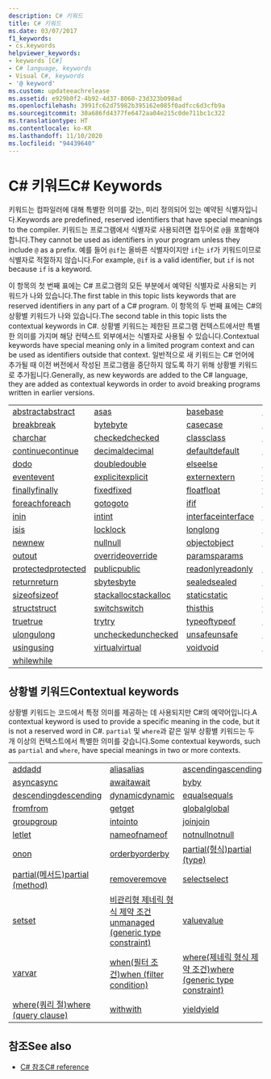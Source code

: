 ```yaml
---
description: C# 키워드
title: C# 키워드
ms.date: 03/07/2017
f1_keywords:
- cs.keywords
helpviewer_keywords:
- keywords [C#]
- C# language, keywords
- Visual C#, keywords
- '@ keyword'
ms.custom: updateeachrelease
ms.assetid: e929b0f2-4b92-4d37-8060-23d323b098ad
ms.openlocfilehash: 3991fc62d75982b395162e085f0adfcc6d3cfb9a
ms.sourcegitcommit: 30a686fd4377fe6472aa04e215c0de711bc1c322
ms.translationtype: HT
ms.contentlocale: ko-KR
ms.lasthandoff: 11/10/2020
ms.locfileid: "94439640"
---
```

# <a name="c-keywords"></a><span data-ttu-id="46575-103">C# 키워드</span><span class="sxs-lookup"><span data-stu-id="46575-103">C# Keywords</span></span>

<span data-ttu-id="46575-104">키워드는 컴파일러에 대해 특별한 의미를 갖는, 미리 정의되어 있는 예약된 식별자입니다.</span><span class="sxs-lookup"><span data-stu-id="46575-104">Keywords are predefined, reserved identifiers that have special meanings to the compiler.</span></span> <span data-ttu-id="46575-105">키워드는 프로그램에서 식별자로 사용되려면 접두어로 `@`을 포함해야 합니다.</span><span class="sxs-lookup"><span data-stu-id="46575-105">They cannot be used as identifiers in your program unless they include `@` as a prefix.</span></span> <span data-ttu-id="46575-106">예를 들어 `@if`는 올바른 식별자이지만 `if`는 `if`가 키워드이므로 식별자로 적절하지 않습니다.</span><span class="sxs-lookup"><span data-stu-id="46575-106">For example, `@if` is a valid identifier, but `if` is not because `if` is a keyword.</span></span>  
  
 <span data-ttu-id="46575-107">이 항목의 첫 번째 표에는 C# 프로그램의 모든 부분에서 예약된 식별자로 사용되는 키워드가 나와 있습니다.</span><span class="sxs-lookup"><span data-stu-id="46575-107">The first table in this topic lists keywords that are reserved identifiers in any part of a C# program.</span></span> <span data-ttu-id="46575-108">이 항목의 두 번째 표에는 C#의 상황별 키워드가 나와 있습니다.</span><span class="sxs-lookup"><span data-stu-id="46575-108">The second table in this topic lists the contextual keywords in C#.</span></span> <span data-ttu-id="46575-109">상황별 키워드는 제한된 프로그램 컨텍스트에서만 특별한 의미를 가지며 해당 컨텍스트 외부에서는 식별자로 사용될 수 있습니다.</span><span class="sxs-lookup"><span data-stu-id="46575-109">Contextual keywords have special meaning only in a limited program context and can be used as identifiers outside that context.</span></span> <span data-ttu-id="46575-110">일반적으로 새 키워드는 C# 언어에 추가될 때 이전 버전에서 작성된 프로그램을 중단하지 않도록 하기 위해 상황별 키워드로 추가됩니다.</span><span class="sxs-lookup"><span data-stu-id="46575-110">Generally, as new keywords are added to the C# language, they are added as contextual keywords in order to avoid breaking programs written in earlier versions.</span></span>  
  
|||||  
|---|---|---|---|  
|[<span data-ttu-id="46575-111">abstract</span><span class="sxs-lookup"><span data-stu-id="46575-111">abstract</span></span>](abstract.md)|[<span data-ttu-id="46575-112">as</span><span class="sxs-lookup"><span data-stu-id="46575-112">as</span></span>](../operators/type-testing-and-cast.md#as-operator)|[<span data-ttu-id="46575-113">base</span><span class="sxs-lookup"><span data-stu-id="46575-113">base</span></span>](base.md)|[<span data-ttu-id="46575-114">bool</span><span class="sxs-lookup"><span data-stu-id="46575-114">bool</span></span>](../builtin-types/bool.md)|  
|[<span data-ttu-id="46575-115">break</span><span class="sxs-lookup"><span data-stu-id="46575-115">break</span></span>](break.md)|[<span data-ttu-id="46575-116">byte</span><span class="sxs-lookup"><span data-stu-id="46575-116">byte</span></span>](../builtin-types/integral-numeric-types.md)|[<span data-ttu-id="46575-117">case</span><span class="sxs-lookup"><span data-stu-id="46575-117">case</span></span>](switch.md)|[<span data-ttu-id="46575-118">catch</span><span class="sxs-lookup"><span data-stu-id="46575-118">catch</span></span>](try-catch.md)|  
|[<span data-ttu-id="46575-119">char</span><span class="sxs-lookup"><span data-stu-id="46575-119">char</span></span>](../builtin-types/char.md)|[<span data-ttu-id="46575-120">checked</span><span class="sxs-lookup"><span data-stu-id="46575-120">checked</span></span>](checked.md)|[<span data-ttu-id="46575-121">class</span><span class="sxs-lookup"><span data-stu-id="46575-121">class</span></span>](class.md)|[<span data-ttu-id="46575-122">const</span><span class="sxs-lookup"><span data-stu-id="46575-122">const</span></span>](const.md)|  
|[<span data-ttu-id="46575-123">continue</span><span class="sxs-lookup"><span data-stu-id="46575-123">continue</span></span>](continue.md)|[<span data-ttu-id="46575-124">decimal</span><span class="sxs-lookup"><span data-stu-id="46575-124">decimal</span></span>](../builtin-types/floating-point-numeric-types.md)|[<span data-ttu-id="46575-125">default</span><span class="sxs-lookup"><span data-stu-id="46575-125">default</span></span>](default.md)|[<span data-ttu-id="46575-126">delegate</span><span class="sxs-lookup"><span data-stu-id="46575-126">delegate</span></span>](../builtin-types/reference-types.md)|  
|[<span data-ttu-id="46575-127">do</span><span class="sxs-lookup"><span data-stu-id="46575-127">do</span></span>](do.md)|[<span data-ttu-id="46575-128">double</span><span class="sxs-lookup"><span data-stu-id="46575-128">double</span></span>](../builtin-types/floating-point-numeric-types.md)|[<span data-ttu-id="46575-129">else</span><span class="sxs-lookup"><span data-stu-id="46575-129">else</span></span>](if-else.md)|[<span data-ttu-id="46575-130">enum</span><span class="sxs-lookup"><span data-stu-id="46575-130">enum</span></span>](../builtin-types/enum.md)|  
|[<span data-ttu-id="46575-131">event</span><span class="sxs-lookup"><span data-stu-id="46575-131">event</span></span>](event.md)|[<span data-ttu-id="46575-132">explicit</span><span class="sxs-lookup"><span data-stu-id="46575-132">explicit</span></span>](../operators/user-defined-conversion-operators.md)|[<span data-ttu-id="46575-133">extern</span><span class="sxs-lookup"><span data-stu-id="46575-133">extern</span></span>](extern.md)|[<span data-ttu-id="46575-134">false</span><span class="sxs-lookup"><span data-stu-id="46575-134">false</span></span>](../builtin-types/bool.md)|  
|[<span data-ttu-id="46575-135">finally</span><span class="sxs-lookup"><span data-stu-id="46575-135">finally</span></span>](try-finally.md)|[<span data-ttu-id="46575-136">fixed</span><span class="sxs-lookup"><span data-stu-id="46575-136">fixed</span></span>](fixed-statement.md)|[<span data-ttu-id="46575-137">float</span><span class="sxs-lookup"><span data-stu-id="46575-137">float</span></span>](../builtin-types/floating-point-numeric-types.md)|[<span data-ttu-id="46575-138">for</span><span class="sxs-lookup"><span data-stu-id="46575-138">for</span></span>](for.md)|  
|[<span data-ttu-id="46575-139">foreach</span><span class="sxs-lookup"><span data-stu-id="46575-139">foreach</span></span>](foreach-in.md)|[<span data-ttu-id="46575-140">goto</span><span class="sxs-lookup"><span data-stu-id="46575-140">goto</span></span>](goto.md)|[<span data-ttu-id="46575-141">if</span><span class="sxs-lookup"><span data-stu-id="46575-141">if</span></span>](if-else.md)|[<span data-ttu-id="46575-142">implicit</span><span class="sxs-lookup"><span data-stu-id="46575-142">implicit</span></span>](../operators/user-defined-conversion-operators.md)|  
|[<span data-ttu-id="46575-143">in</span><span class="sxs-lookup"><span data-stu-id="46575-143">in</span></span>](in.md)|[<span data-ttu-id="46575-144">int</span><span class="sxs-lookup"><span data-stu-id="46575-144">int</span></span>](../builtin-types/integral-numeric-types.md)|[<span data-ttu-id="46575-145">interface</span><span class="sxs-lookup"><span data-stu-id="46575-145">interface</span></span>](interface.md)|[<span data-ttu-id="46575-146">internal</span><span class="sxs-lookup"><span data-stu-id="46575-146">internal</span></span>](internal.md)|
|[<span data-ttu-id="46575-147">is</span><span class="sxs-lookup"><span data-stu-id="46575-147">is</span></span>](is.md)|[<span data-ttu-id="46575-148">lock</span><span class="sxs-lookup"><span data-stu-id="46575-148">lock</span></span>](lock-statement.md)|[<span data-ttu-id="46575-149">long</span><span class="sxs-lookup"><span data-stu-id="46575-149">long</span></span>](../builtin-types/integral-numeric-types.md)|[<span data-ttu-id="46575-150">namespace</span><span class="sxs-lookup"><span data-stu-id="46575-150">namespace</span></span>](namespace.md)|
|[<span data-ttu-id="46575-151">new</span><span class="sxs-lookup"><span data-stu-id="46575-151">new</span></span>](../operators/new-operator.md)|[<span data-ttu-id="46575-152">null</span><span class="sxs-lookup"><span data-stu-id="46575-152">null</span></span>](null.md)|[<span data-ttu-id="46575-153">object</span><span class="sxs-lookup"><span data-stu-id="46575-153">object</span></span>](../builtin-types/reference-types.md)|[<span data-ttu-id="46575-154">operator</span><span class="sxs-lookup"><span data-stu-id="46575-154">operator</span></span>](../operators/operator-overloading.md)|
|[<span data-ttu-id="46575-155">out</span><span class="sxs-lookup"><span data-stu-id="46575-155">out</span></span>](out.md)|[<span data-ttu-id="46575-156">override</span><span class="sxs-lookup"><span data-stu-id="46575-156">override</span></span>](override.md)|[<span data-ttu-id="46575-157">params</span><span class="sxs-lookup"><span data-stu-id="46575-157">params</span></span>](params.md)|[<span data-ttu-id="46575-158">private</span><span class="sxs-lookup"><span data-stu-id="46575-158">private</span></span>](private.md)|
|[<span data-ttu-id="46575-159">protected</span><span class="sxs-lookup"><span data-stu-id="46575-159">protected</span></span>](protected.md)|[<span data-ttu-id="46575-160">public</span><span class="sxs-lookup"><span data-stu-id="46575-160">public</span></span>](public.md)|[<span data-ttu-id="46575-161">readonly</span><span class="sxs-lookup"><span data-stu-id="46575-161">readonly</span></span>](readonly.md)|[<span data-ttu-id="46575-162">ref</span><span class="sxs-lookup"><span data-stu-id="46575-162">ref</span></span>](ref.md)|
|[<span data-ttu-id="46575-163">return</span><span class="sxs-lookup"><span data-stu-id="46575-163">return</span></span>](return.md)|[<span data-ttu-id="46575-164">sbyte</span><span class="sxs-lookup"><span data-stu-id="46575-164">sbyte</span></span>](../builtin-types/integral-numeric-types.md)|[<span data-ttu-id="46575-165">sealed</span><span class="sxs-lookup"><span data-stu-id="46575-165">sealed</span></span>](sealed.md)|[<span data-ttu-id="46575-166">short</span><span class="sxs-lookup"><span data-stu-id="46575-166">short</span></span>](../builtin-types/integral-numeric-types.md)||
[<span data-ttu-id="46575-167">sizeof</span><span class="sxs-lookup"><span data-stu-id="46575-167">sizeof</span></span>](../operators/sizeof.md)|[<span data-ttu-id="46575-168">stackalloc</span><span class="sxs-lookup"><span data-stu-id="46575-168">stackalloc</span></span>](../operators/stackalloc.md)|[<span data-ttu-id="46575-169">static</span><span class="sxs-lookup"><span data-stu-id="46575-169">static</span></span>](static.md)|[<span data-ttu-id="46575-170">string</span><span class="sxs-lookup"><span data-stu-id="46575-170">string</span></span>](../builtin-types/reference-types.md)|
|[<span data-ttu-id="46575-171">struct</span><span class="sxs-lookup"><span data-stu-id="46575-171">struct</span></span>](../builtin-types/struct.md)|[<span data-ttu-id="46575-172">switch</span><span class="sxs-lookup"><span data-stu-id="46575-172">switch</span></span>](switch.md)|[<span data-ttu-id="46575-173">this</span><span class="sxs-lookup"><span data-stu-id="46575-173">this</span></span>](this.md)|[<span data-ttu-id="46575-174">throw</span><span class="sxs-lookup"><span data-stu-id="46575-174">throw</span></span>](throw.md)|
|[<span data-ttu-id="46575-175">true</span><span class="sxs-lookup"><span data-stu-id="46575-175">true</span></span>](../builtin-types/bool.md)|[<span data-ttu-id="46575-176">try</span><span class="sxs-lookup"><span data-stu-id="46575-176">try</span></span>](try-catch.md)|[<span data-ttu-id="46575-177">typeof</span><span class="sxs-lookup"><span data-stu-id="46575-177">typeof</span></span>](../operators/type-testing-and-cast.md#typeof-operator)|[<span data-ttu-id="46575-178">uint</span><span class="sxs-lookup"><span data-stu-id="46575-178">uint</span></span>](../builtin-types/integral-numeric-types.md)|
|[<span data-ttu-id="46575-179">ulong</span><span class="sxs-lookup"><span data-stu-id="46575-179">ulong</span></span>](../builtin-types/integral-numeric-types.md)|[<span data-ttu-id="46575-180">unchecked</span><span class="sxs-lookup"><span data-stu-id="46575-180">unchecked</span></span>](unchecked.md)|[<span data-ttu-id="46575-181">unsafe</span><span class="sxs-lookup"><span data-stu-id="46575-181">unsafe</span></span>](unsafe.md)|[<span data-ttu-id="46575-182">ushort</span><span class="sxs-lookup"><span data-stu-id="46575-182">ushort</span></span>](../builtin-types/integral-numeric-types.md)|
|[<span data-ttu-id="46575-183">using</span><span class="sxs-lookup"><span data-stu-id="46575-183">using</span></span>](using.md)|[<span data-ttu-id="46575-184">virtual</span><span class="sxs-lookup"><span data-stu-id="46575-184">virtual</span></span>](virtual.md)|[<span data-ttu-id="46575-185">void</span><span class="sxs-lookup"><span data-stu-id="46575-185">void</span></span>](../builtin-types/void.md)|[<span data-ttu-id="46575-186">volatile</span><span class="sxs-lookup"><span data-stu-id="46575-186">volatile</span></span>](volatile.md)|
|[<span data-ttu-id="46575-187">while</span><span class="sxs-lookup"><span data-stu-id="46575-187">while</span></span>](while.md)|

## <a name="contextual-keywords"></a><span data-ttu-id="46575-188">상황별 키워드</span><span class="sxs-lookup"><span data-stu-id="46575-188">Contextual keywords</span></span>

 <span data-ttu-id="46575-189">상황별 키워드는 코드에서 특정 의미를 제공하는 데 사용되지만 C#의 예약어입니다.</span><span class="sxs-lookup"><span data-stu-id="46575-189">A contextual keyword is used to provide a specific meaning in the code, but it is not a reserved word in C#.</span></span> <span data-ttu-id="46575-190">`partial` 및 `where`과 같은 일부 상황별 키워드는 두 개 이상의 컨텍스트에서 특별한 의미를 갖습니다.</span><span class="sxs-lookup"><span data-stu-id="46575-190">Some contextual keywords, such as `partial` and `where`, have special meanings in two or more contexts.</span></span>  
  
||||  
|---|---|---|  
|[<span data-ttu-id="46575-191">add</span><span class="sxs-lookup"><span data-stu-id="46575-191">add</span></span>](add.md)|[<span data-ttu-id="46575-192">alias</span><span class="sxs-lookup"><span data-stu-id="46575-192">alias</span></span>](extern-alias.md)|[<span data-ttu-id="46575-193">ascending</span><span class="sxs-lookup"><span data-stu-id="46575-193">ascending</span></span>](ascending.md)|
|[<span data-ttu-id="46575-194">async</span><span class="sxs-lookup"><span data-stu-id="46575-194">async</span></span>](async.md)|[<span data-ttu-id="46575-195">await</span><span class="sxs-lookup"><span data-stu-id="46575-195">await</span></span>](../operators/await.md)|[<span data-ttu-id="46575-196">by</span><span class="sxs-lookup"><span data-stu-id="46575-196">by</span></span>](by.md)|
|[<span data-ttu-id="46575-197">descending</span><span class="sxs-lookup"><span data-stu-id="46575-197">descending</span></span>](descending.md)|[<span data-ttu-id="46575-198">dynamic</span><span class="sxs-lookup"><span data-stu-id="46575-198">dynamic</span></span>](../builtin-types/reference-types.md)|[<span data-ttu-id="46575-199">equals</span><span class="sxs-lookup"><span data-stu-id="46575-199">equals</span></span>](equals.md)|
|[<span data-ttu-id="46575-200">from</span><span class="sxs-lookup"><span data-stu-id="46575-200">from</span></span>](from-clause.md)|[<span data-ttu-id="46575-201">get</span><span class="sxs-lookup"><span data-stu-id="46575-201">get</span></span>](get.md)|[<span data-ttu-id="46575-202">global</span><span class="sxs-lookup"><span data-stu-id="46575-202">global</span></span>](../operators/namespace-alias-qualifier.md)|
|[<span data-ttu-id="46575-203">group</span><span class="sxs-lookup"><span data-stu-id="46575-203">group</span></span>](group-clause.md)|[<span data-ttu-id="46575-204">into</span><span class="sxs-lookup"><span data-stu-id="46575-204">into</span></span>](into.md)|[<span data-ttu-id="46575-205">join</span><span class="sxs-lookup"><span data-stu-id="46575-205">join</span></span>](join-clause.md)|
|[<span data-ttu-id="46575-206">let</span><span class="sxs-lookup"><span data-stu-id="46575-206">let</span></span>](let-clause.md)|[<span data-ttu-id="46575-207">nameof</span><span class="sxs-lookup"><span data-stu-id="46575-207">nameof</span></span>](../operators/nameof.md)|[<span data-ttu-id="46575-208">notnull</span><span class="sxs-lookup"><span data-stu-id="46575-208">notnull</span></span>](../../programming-guide/generics/constraints-on-type-parameters.md#notnull-constraint)|
|[<span data-ttu-id="46575-209">on</span><span class="sxs-lookup"><span data-stu-id="46575-209">on</span></span>](on.md)|[<span data-ttu-id="46575-210">orderby</span><span class="sxs-lookup"><span data-stu-id="46575-210">orderby</span></span>](orderby-clause.md)|[<span data-ttu-id="46575-211">partial(형식)</span><span class="sxs-lookup"><span data-stu-id="46575-211">partial (type)</span></span>](partial-type.md)|
|[<span data-ttu-id="46575-212">partial(메서드)</span><span class="sxs-lookup"><span data-stu-id="46575-212">partial (method)</span></span>](partial-method.md)|[<span data-ttu-id="46575-213">remove</span><span class="sxs-lookup"><span data-stu-id="46575-213">remove</span></span>](remove.md)|[<span data-ttu-id="46575-214">select</span><span class="sxs-lookup"><span data-stu-id="46575-214">select</span></span>](select-clause.md)|
|[<span data-ttu-id="46575-215">set</span><span class="sxs-lookup"><span data-stu-id="46575-215">set</span></span>](set.md)|[<span data-ttu-id="46575-216">비관리형 제네릭 형식 제약 조건</span><span class="sxs-lookup"><span data-stu-id="46575-216">unmanaged (generic type constraint)</span></span>](../../programming-guide/generics/constraints-on-type-parameters.md#unmanaged-constraint)|[<span data-ttu-id="46575-217">value</span><span class="sxs-lookup"><span data-stu-id="46575-217">value</span></span>](value.md)|
|[<span data-ttu-id="46575-218">var</span><span class="sxs-lookup"><span data-stu-id="46575-218">var</span></span>](var.md)|[<span data-ttu-id="46575-219">when(필터 조건)</span><span class="sxs-lookup"><span data-stu-id="46575-219">when (filter condition)</span></span>](when.md)|[<span data-ttu-id="46575-220">where(제네릭 형식 제약 조건)</span><span class="sxs-lookup"><span data-stu-id="46575-220">where (generic type constraint)</span></span>](where-generic-type-constraint.md)|
|[<span data-ttu-id="46575-221">where(쿼리 절)</span><span class="sxs-lookup"><span data-stu-id="46575-221">where (query clause)</span></span>](where-clause.md)|[<span data-ttu-id="46575-222">with</span><span class="sxs-lookup"><span data-stu-id="46575-222">with</span></span>](../operators/with-expression.md)|[<span data-ttu-id="46575-223">yield</span><span class="sxs-lookup"><span data-stu-id="46575-223">yield</span></span>](yield.md)|
  
## <a name="see-also"></a><span data-ttu-id="46575-224">참조</span><span class="sxs-lookup"><span data-stu-id="46575-224">See also</span></span>

- [<span data-ttu-id="46575-225">C# 참조</span><span class="sxs-lookup"><span data-stu-id="46575-225">C# reference</span></span>](../index.md)
